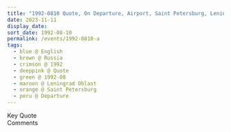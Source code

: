 ```yaml
---
title: "1992-0810 Quote, On Departure, Airport, Saint Petersburg, Leningrad Oblast, Russia"
date: 2023-11-11
display_date: 
sort_date: 1992-08-10
permalink: /events/1992-0810-a
tags:
  - blue @ English
  - brown @ Russia
  - crimson @ 1992
  - deeppink @ Quote
  - green @ 1992-08
  - maroon @ Leningrad Oblast  
  - orange @ Saint Petersburg
  - peru @ Departure
---
```


<wave-list>
  <list-title color="green" width="75">Key Quote</list-title>
  <list-item color="BlanchedAlmond"  width="200"></list-item>
  <list-item color="Lavender"></list-item>
  <list-item color="BlanchedAlmond"></list-item>
</wave-list>

<br>

<wave-list>
  <list-title color="green" width="75">Comments</list-title>
  <list-item color="BlanchedAlmond"  width="200"></list-item>
  <list-item color="Lavender"></list-item>
  <list-item color="BlanchedAlmond"></list-item>
</wave-list>